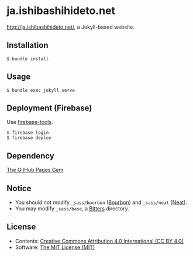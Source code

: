 ja.ishibashihideto.net
======================

<http://ja.ishibashihideto.net/>, a Jekyll-based website.

Installation
------------

```console
$ bundle install
```

Usage
-----

```console
$ bundle exec jekyll serve
```

Deployment (Firebase)
---------------------

Use [firebase-tools](https://github.com/firebase/firebase-tools).

```console
$ firebase login
$ firebase deploy
```

Dependency
----------

[The GitHub Pages Gem](https://pages.github.com/versions/)

Notice
------

- You should not modify `_sass/bourbon` ([Bourbon](http://bourbon.io/)) and `_sass/neat` ([Neat](http://neat.bourbon.io/)).
- You may modify `_sass/base`, a [Bitters](http://bitters.bourbon.io/) directory.

License
-------

- Contents: [Creative Commons Attribution 4.0 International (CC BY 4.0)](http://creativecommons.org/licenses/by/4.0/)
- Software: [The MIT License (MIT)](http://opensource.org/licenses/MIT)
